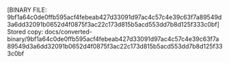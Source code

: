 [BINARY FILE: 9bf1a64c0de0ffb595acf4febeab427d33091d97ac4c57c4e39c63f7a89549d3a6dd32091b0652d4f0875f3ac22c173d815b5acd553dd7b8d125f333c0bf]
Stored copy: docs/converted-binary/9bf1a64c0de0ffb595acf4febeab427d33091d97ac4c57c4e39c63f7a89549d3a6dd32091b0652d4f0875f3ac22c173d815b5acd553dd7b8d125f333c0bf
